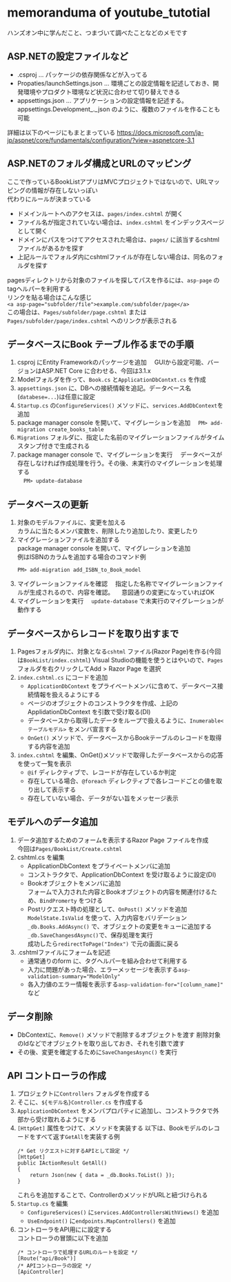 # memoranduma of youtube_tutotial
ハンズオン中に学んだこと、つまづいて調べたことなどのメモです

## ASP.NETの設定ファイルなど
- .csproj ... パッケージの依存関係などが入ってる
- Propaties/launchSettings.json ... 環境ごとの設定情報を記述しておき、開発環境やプロダクト環境など状況に合わせて切り替えできる
- appsettings.json ... アプリケーションの設定情報を記述する。appsettings.Development_._json のように、複数のファイルを作ることも可能

詳細は以下のページにもまとまっている
https://docs.microsoft.com/ja-jp/aspnet/core/fundamentals/configuration/?view=aspnetcore-3.1

## ASP.NETのフォルダ構成とURLのマッピング
ここで作っているBookListアプリはMVCプロジェクトではないので、URLマッピングの情報が存在しないっぽい  
代わりにルールが決まっている
- ドメインルートへのアクセスは、`pages/index.cshtml` が開く
- ファイル名が指定されていない場合は、`index.cshtml` をインデックスページとして開く
- ドメインにパスをつけてアクセスされた場合は、`pages/` に該当するcshtmlファイルがあるかを探す
- 上記ルールでフォルダ内にcshtmlファイルが存在しない場合は、同名のフォルダを探す

pagesディレクトリから対象のファイルを探してパスを作るには、`asp-page` のtagヘルパーを利用する  
リンクを貼る場合はこんな感じ  
`<a asp-page="subfolder/file">example.com/subfolder/page</a>`  
この場合は、`Pages/subfolder/page.cshtml` または `Pages/subfolder/page/index.cshtml` へのリンクが表示される

## データベースにBook テーブル作るまでの手順
1. csproj にEntity Frameworkのパッケージを追加
　GUIから設定可能、バージョンはASP.NET Core に合わせる、今回は3.1.x
2. Modelフォルダを作って、`Book.cs` と`ApplicationDbContxt.cs` を作成
3. `appsettings.json` に、DBへの接続情報を追記。データベース名(`databese=...`)は任意に設定
4. `Startup.cs` の`ConfigureServices()` メソッドに、`services.AddDbContext`を追加
5. package manager console を開いて、マイグレーションを追加
　`PM> add-migration create_books_table`
6. `Migrations` フォルダに、指定した名前のマイグレーションファイルがタイムスタンプ付きで生成される
7. package manager console で、マイグレーションを実行
　データベースが存在しなければ作成処理を行う。その後、未実行のマイグレーションを処理する  
　`PM> update-database`

## データベースの更新
1. 対象のモデルファイルに、変更を加える  
カラムに当たるメンバ変数を、削除したり追加したり、変更したり
2. マイグレーションファイルを追加する  
  package manager console を開いて、マイグレーションを追加  
  例はISBNのカラムを追加する場合のコマンド例  
    ```
	PM> add-migration add_ISBN_to_Book_model
	```
3. マイグレーションファイルを確認
　指定した名称でマイグレーションファイルが生成されるので、内容を確認。
　意図通りの変更になっていればOK
4. マイグレーションを実行
　`update-database` で未実行のマイグレーションが動作する

## データベースからレコードを取り出すまで
1. Pagesフォルダ内に、対象となる`cshtml` ファイル(Razor Page)を作る(今回は`BookList/index.cshtml`)
Visual Studioの機能を使うとはやいので、`Pages` フォルダを右クリックしてAdd > Razor Page を選択  
2. `index.cshtml.cs` にコードを追加
    - `ApplicationDbContext` をプライベートメンバに含めて、データベース接続情報を扱えるようにする
    - ページのオブジェクトのコンストラクタを作成、上記のApplidationDbContext を引数で受け取る(DI)
    - データベースから取得したデータをループで扱えるように、`Inumerable<テーブルモデル>` をメンバ宣言する
    - `OnGet()` メソッドで、データベースからBookテーブルのレコードを取得する内容を追加
3. `index.cshtml` を編集、OnGet()メソッドで取得したデータベースからの応答を使って一覧を表示
    - `@if` ディレクティブで、レコードが存在しているか判定
    - 存在している場合、`@foreach` ディレクティブで各レコードごとの値を取り出して表示する
    - 存在していない場合、データがない旨をメッセージ表示

## モデルへのデータ追加
1. データ追加するためのフォームを表示するRazor Page ファイルを作成  
  今回は`Pages/BookList/Create.cshtml`
2. cshtml.cs を編集
    - ApplicationDbContext をプライベートメンバに追加
    - コンストラクタで、ApplicationDbContext を受け取るように設定(DI)
    - Bookオブジェクトをメンバに追加  
    フォームで入力された内容とBookオブジェクトの内容を関連付けるため、`BindPromerty` をつける
    - Postリクエスト時の処理として、`OnPost()` メソッドを追加
	`ModelState.IsValid` を使って、入力内容をバリデーション
	`_db.Books.AddAsync()` で、オブジェクトの変更をキューに追加する  
	`_db.SaveChangesdAsync()`で、保存処理を実行  
	成功したら`redirectToPage("Index")` で元の画面に戻る
3. .cshtmlファイルにフォームを記述
    - 通常通りのform に、タグヘルパーを組み合わせて利用する
	- 入力に問題があった場合、エラーメッセージを表示する`asp-validation-summary="ModelOnly"`
	- 各入力値のエラー情報を表示する`asp-validation-for="[column_name]"` など

## データ削除
- DbContextに、`Remove()` メソッドで削除するオブジェクトを渡す
  削除対象のIdなどでオブジェクトを取り出しておき、それを引数で渡す
- その後、変更を確定するために`SaveChangesAsync()` を実行

## API コントローラの作成
1. プロジェクトに`Controllers` フォルダを作成する
2. そこに、`${モデル名}Controller.cs` を作成する
3. `ApplicationDbContext` をメンバプロパティに追加し、コンストラクタで外部から受け取れるようにする
4. `[HttpGet]` 属性をつけて、メソッドを実装する
    以下は、Bookモデルのレコードをすべて返す`GetAll`を実装する例
    ```
    /* Get リクエストに対するAPIとして設定 */
    [HttpGet]
    public IActionResult GetAll()
    {
        return Json(new { data = _db.Books.ToList() });
    }
    ```
    これらを追加することで、ControllerのメソッドがURLと紐づけられる
5. `Startup.cs` を編集
    - `ConfigureServices()` に`services.AddControllersWithViews()` を追加
    - `UseEndpoint()` に`endpoints.MapControllers()` を追加
6. コントローラをAPI用にに設定する  
    コントローラの冒頭に以下を追加
    ```
    /* コントローラで処理するURLのルートを設定 */
    [Route("api/Book")]
    /* APIコントローラの設定 */
    [ApiController]
    ```
    